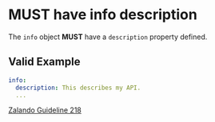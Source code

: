 # **MUST** have info description

The `info` object **MUST** have a `description` property defined.

## Valid Example

``` yaml
info:
  description: This describes my API.
  ...
```

[Zalando Guideline 218](https://opensource.zalando.com/restful-api-guidelines/#218)
